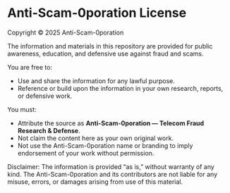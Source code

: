 # Anti-Scam-0poration License

Copyright © 2025 Anti-Scam-0poration

The information and materials in this repository are provided for public awareness, education, and defensive use against fraud and scams.

You are free to:
- Use and share the information for any lawful purpose.
- Reference or build upon the information in your own research, reports, or defensive work.

You must:
- Attribute the source as **Anti-Scam-0poration — Telecom Fraud Research & Defense**.
- Not claim the content here as your own original work.
- Not use the Anti-Scam-0poration name or branding to imply endorsement of your work without permission.

Disclaimer: The information is provided “as is,” without warranty of any kind. The Anti-Scam-0poration and its contributors are not liable for any misuse, errors, or damages arising from use of this material.

